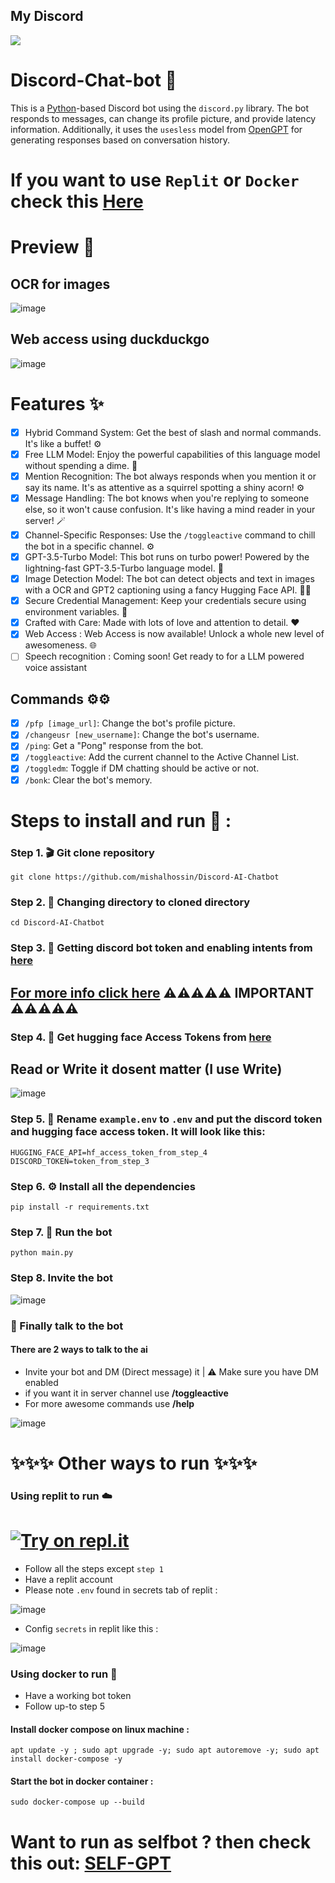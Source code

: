 My Discord
--------

<a href="https://discord.com/users/1025245410224263258"  align="center">
    <img src="https://lanyard.cnrad.dev/api/1025245410224263258?theme=dark&bg=171515&borderRadius=5px&animated=true&idleMessage=15%20year%20old%20solo%20dev">
  </a>

# Discord-Chat-bot 🤖
This is a [Python](https://www.python.org)-based Discord bot using the `discord.py` library. The bot responds to messages, can change its profile picture, and provide latency information. Additionally, it uses the `usesless` model from [OpenGPT](https://github.com/uesleibros/OpenGPT) for generating responses based on conversation history.

# If you want to use `Replit` or `Docker` check this [Here](https://github.com/mishalhossin/Discord-AI-Chatbot#--other-ways-to-run-)

# Preview 👀
## OCR for images
![image](https://github.com/mishalhossin/Discord-AI-Chatbot/assets/91066601/85f4f847-ded5-45fc-ac07-37251edfa627)
## Web access using duckduckgo
![image](https://github.com/mishalhossin/Discord-AI-Chatbot/assets/91066601/33d6eaf7-497b-4cdc-ac19-a18f34743ce5)


# Features ✨
- [x] Hybrid Command System: Get the best of slash and normal commands. It's like a buffet! ⚙️
- [x] Free LLM Model: Enjoy the powerful capabilities of this language model without spending a dime. 🤖
- [x] Mention Recognition: The bot always responds when you mention it or say its name. It's as attentive as a squirrel spotting a shiny acorn! ⚙️
- [x] Message Handling: The bot knows when you're replying to someone else, so it won't cause confusion. It's like having a mind reader in your server! 🪄
- [x] Channel-Specific Responses: Use the `/toggleactive` command to chill the bot in a specific channel. ⚙️
- [x] GPT-3.5-Turbo Model: This bot runs on turbo power! Powered by the lightning-fast GPT-3.5-Turbo language model. 🤖
- [x] Image Detection Model: The bot can detect objects and text in images with a OCR and GPT2 captioning using a fancy Hugging Face API. 🕵️‍♂️
- [x] Secure Credential Management: Keep your credentials secure using environment variables. 🔑
- [x] Crafted with Care: Made with lots of love and attention to detail. ❤️
- [x] Web Access : Web Access is now available! Unlock a whole new level of awesomeness. 🌐
- [ ] Speech recognition : Coming soon! Get ready to for a LLM powered voice assistant

## Commands ⚙️⚙️
- [x] `/pfp [image_url]`: Change the bot's profile picture.
- [x] `/changeusr [new_username]`: Change the bot's username.
- [x] `/ping`: Get a "Pong" response from the bot.
- [x] `/toggleactive`: Add the current channel to the Active Channel List.
- [x] `/toggledm`: Toggle if DM chatting should be active or not.
- [x] `/bonk`: Clear the bot's memory.

# Steps to install and run 🚩 :
### Step 1. 🎬 Git clone repository
```
git clone https://github.com/mishalhossin/Discord-AI-Chatbot
```
### Step 2. 📁 Changing directory to cloned directory
```
cd Discord-AI-Chatbot
```
### Step 3. 🔑 Getting discord bot token and enabling intents from [here](https://discord.com/developers/applications)
## [For more info click here](https://github.com/mishalhossin/Discord-Chatbot-Gpt4Free/blob/main/discord_token.md#select-application) ⚠️⚠️⚠️⚠️⚠️ IMPORTANT ⚠️⚠️⚠️⚠️⚠️

### Step 4. 🔑 Get hugging face Access Tokens from [here](https://huggingface.co/settings/tokens)
## Read or Write it dosent matter (I use Write)
![image](https://user-images.githubusercontent.com/91066601/236681615-71600817-774a-430c-8cec-8e6710a82b49.png)

### Step 5. 🔐 Rename `example.env` to `.env` and put the discord token and hugging face access token. It will look like this:
```
HUGGING_FACE_API=hf_access_token_from_step_4
DISCORD_TOKEN=token_from_step_3
```
### Step 6. ⚙️ Install all the dependencies
```
pip install -r requirements.txt
```
### Step 7. 🚀 Run the bot
```
python main.py
```
### Step 8. Invite the bot
![image](https://user-images.githubusercontent.com/91066601/236673317-64a1789c-f6b1-48d7-ba1b-dbb18e7d802a.png)


### 🏁 Finally talk to the bot
#### There are 2 ways to talk to the ai
- Invite your bot and DM (Direct message) it | ⚠️ Make sure you have DM enabled
- if you want it in server channel use **/toggleactive** 
- For more awesome commands use **/help**

![image](https://github.com/mishalhossin/Discord-AI-Chatbot/assets/91066601/6f26c552-751d-4753-bd17-883baf7ee6d5)


# ✨✨✨  Other ways to run ✨✨✨
### Using replit to run ☁️
# [![Try on repl.it](https://repl-badge.jajoosam.repl.co/try.png)](https://repl.it/github/mishalhossin/Discord-AI-Chatbot)

- Follow all the steps except `step 1`
- Have a replit account
- Please note `.env` found in secrets tab of replit :

![image](https://user-images.githubusercontent.com/91066601/235810871-5d4c1469-35fd-42d2-a3a2-3382002877cb.png)

- Config `secrets` in replit like this :

![image](https://github.com/mishalhossin/Discord-AI-Chatbot/assets/91066601/2898567b-7d8a-422d-93e2-a4b3bec0ff18)


### Using docker to run :whale:
- Have a working bot token
- Follow up-to step 5
#### Install docker compose on linux machine :
```
apt update -y ; sudo apt upgrade -y; sudo apt autoremove -y; sudo apt install docker-compose -y
```
#### Start the bot in docker container :

```
sudo docker-compose up --build
```

# Want to run as selfbot ? then check this out: [SELF-GPT](https://github.com/mishalhossin/Self-AI-Chatbot)
